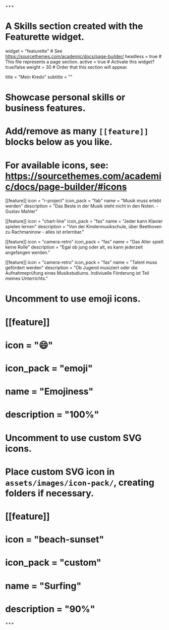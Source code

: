 +++
# A Skills section created with the Featurette widget.
widget = "featurette"  # See https://sourcethemes.com/academic/docs/page-builder/
headless = true  # This file represents a page section.
active = true  # Activate this widget? true/false
weight = 30  # Order that this section will appear.

title = "Mein Kredo"
subtitle = ""

# Showcase personal skills or business features.
# 
# Add/remove as many `[[feature]]` blocks below as you like.
# 
# For available icons, see: https://sourcethemes.com/academic/docs/page-builder/#icons

[[feature]]
  icon = "r-project"
  icon_pack = "fab"
  name = "Musik muss erlebt werden"
  description = "Das Beste in der Musik steht nicht in den Noten. - Gustav Mahler"
  
[[feature]]
  icon = "chart-line"
  icon_pack = "fas"
  name = "Jeder kann Klavier spielen lernen"
  description = "Von der Kindermusikschule, über Beethoven zu Rachmaninow - alles ist erlernbar."  
  
[[feature]]
  icon = "camera-retro"
  icon_pack = "fas"
  name = "Das Alter spielt keine Rolle"
  description = "Egal ob jung oder alt, es kann jederzeit angefangen werden."

[[feature]]
  icon = "camera-retro"
  icon_pack = "fas"
  name = "Talent muss gefördert werden"
  description = "Ob Jugend musiziert oder die Aufnahmeprüfung eines Musikstudiums. Indiviuelle Förderung ist Teil meines Unterrichts."

# Uncomment to use emoji icons.
# [[feature]]
#  icon = ":smile:"
#  icon_pack = "emoji"
#  name = "Emojiness"
#  description = "100%"  

# Uncomment to use custom SVG icons.
# Place custom SVG icon in `assets/images/icon-pack/`, creating folders if necessary.
# [[feature]]
#  icon = "beach-sunset"
#  icon_pack = "custom"
#  name = "Surfing"
#  description = "90%"

+++
